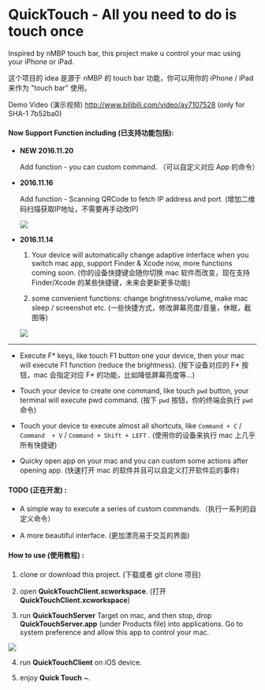 # QuickTouch - All you need to do is touch once
Inspired by nMBP touch bar, this project make u control your mac using your iPhone or iPad.

这个项目的 idea 是源于 nMBP 的 touch bar 功能，你可以用你的 iPhone / iPad 来作为 "touch bar" 使用。

Demo Video (演示视频) <http://www.bilibili.com/video/av7107528> (only for SHA-1 7b52ba0)

#### Now Support Function including (已支持功能包括):

* **NEW 2016.11.20**
  
  Add function - you can custom command. （可以自定义对应 App 的命令）

* **2016.11.16**
  
  Add function - Scanning QRCode to fetch IP address and port. (增加二维码扫描获取IP地址，不需要再手动改IP)
  
  ![](http://ocnnxadky.bkt.clouddn.com/public/16-11-16/66777151.jpg)
  
* **2016.11.14**

  1. Your device will automatically change adaptive interface when you switch mac app, support Finder & Xcode now,
  more functions coming soon. (你的设备快捷键会随你切换 mac 软件而改变，现在支持 Finder/Xcode 的某些快捷键，未来会更新更多功能)

  2. some convenient functions: change brightness/volume, make mac sleep / screenshot etc. (一些快捷方式，修改屏幕亮度/音量，休眠，截图等)

    ![](http://ocnnxadky.bkt.clouddn.com/public/16-11-15/30523796.jpg)

---

* Execute F* keys, like touch F1 button one your device, then your mac will execute F1 function (reduce the brightness). (按下设备对应的 F* 按钮，mac 会指定对应 F* 的功能，比如降低屏幕亮度等...)

* Touch your device to create one command, like touch `pwd` button, your terminal will execute pwd command. (按下 `pwd` 按钮，你的终端会执行 `pwd` 命令)

* Touch your device to execute almost all shortcuts, like `Command + C` / `Command  + V` / `Command + Shift + LEFT` . (使用你的设备来执行 mac 上几乎所有快捷键)

* Quicky open app on your mac and you can custom some actions after opening app. (快速打开 mac 的软件并且可以自定义打开软件后的事件)

#### TODO (正在开发) :

* A simple way to execute a series of custom commands.（执行一系列的自定义命令）

* A more beautiful interface. (更加漂亮易于交互的界面)

#### How to use (使用教程) :

1. clone or download this project. (下载或者 git clone 项目)

2. open **QuickTouchClient.xcworkspace**. (打开 **QuickTouchClient.xcworkspace**)

3. run **QuickTouchServer** Target on mac, and then stop, drop **QuickTouchServer.app** (under Products file) into applications. Go to system preference and allow this app to control your mac.

  ![](http://ocnnxadky.bkt.clouddn.com/public/16-11-15/99085664.jpg)

4. run **QuickTouchClient** on iOS device.

5. enjoy **Quick Touch** ~.
